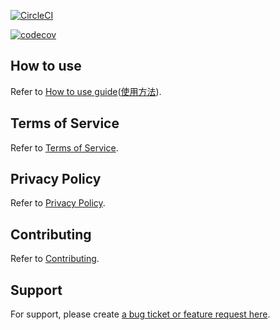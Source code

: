 [![CircleCI](https://circleci.com/gh/tsuz/deepl-auto-converter/tree/main.svg?style=svg&circle-token=e9f3323b59b69df67a8688e9032124d373b1d84e)](https://circleci.com/gh/tsuz/deepl-auto-converter/tree/main)

[![codecov](https://codecov.io/gh/tsuz/deepl-auto-converter/branch/main/graph/badge.svg?token=I5WJUlKO6O)](https://codecov.io/gh/tsuz/deepl-auto-converter)

## How to use

Refer to [How to use guide][1]([使用方法][2]).

## Terms of Service

Refer to [Terms of Service][4].

## Privacy Policy

Refer to [Privacy Policy][5].

## Contributing

Refer to [Contributing][3].

## Support

For support, please create [a bug ticket or feature request here][6].


[1]: docs/HOW_TO_USE.en.md
[2]: docs/HOW_TO_USE.ja.md
[3]: docs/CONTRIBUTING.md
[4]: docs/TERMS_OF_SERVICE.md
[5]: docs/PRIVACY_POLICY.md
[6]: https://github.com/tsuz/deepl-auto-converter/issues/new/choose
